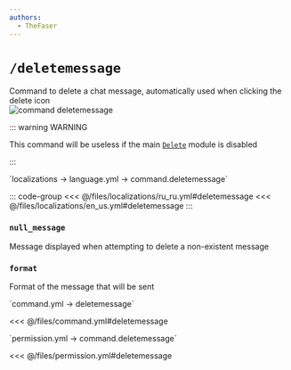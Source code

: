 ```yaml
---
authors:
  - TheFaser
---
```


# `/deletemessage`

Command to delete a chat message, automatically used when clicking the delete icon  
![command deletemessage](/commanddeletemessage.png)

::: warning WARNING

This command will be useless if the main [`Delete`](/docs/message/format/moderation/delete/) module is disabled

:::

[//]: # (localization)
<!--@include: @/parts/words.md#localization--> 
<!--@include: @/parts/words.md#path--> `localizations → language.yml → command.deletemessage`

<!--@include: @/parts/words.md#default--> 

::: code-group
<<< @/files/localizations/ru_ru.yml#deletemessage
<<< @/files/localizations/en_us.yml#deletemessage
:::

### `null_message`

Message displayed when attempting to delete a non-existent message

### `format`

Format of the message that will be sent

[//]: # (command.yml)
<!--@include: @/parts/words.md#setting-->
<!--@include: @/parts/words.md#path--> `command.yml → deletemessage`

<!--@include: @/parts/words.md#default-->
<<< @/files/command.yml#deletemessage

<!--@include: @/parts/enable.md-->
<!--@include: @/parts/aliases.md-->
<!--@include: @/parts/destination.md-->
<!--@include: @/parts/cooldown.md-->
<!--@include: @/parts/sound.md-->

[//]: # (permission.yml)
<!--@include: @/parts/words.md#permission-->
<!--@include: @/parts/words.md#path--> `permission.yml → command.deletemessage`

<!--@include: @/parts/words.md#default-->
<<< @/files/permission.yml#deletemessage

<!--@include: @/parts/permission/permissionTier3.md-->
<!--@include: @/parts/permission/cooldown.md-->
<!--@include: @/parts/permission/sound.md-->